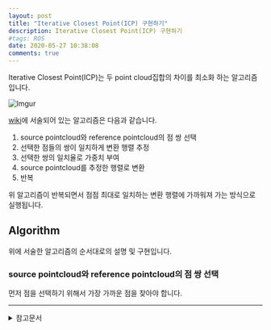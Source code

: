 ```yaml
---
layout: post
title: "Iterative Closest Point(ICP) 구현하기"
description: Iterative Closest Point(ICP) 구현하기
#tags: ROS
date: 2020-05-27 10:38:08
comments: true
---
```


<!-- icp매칭이란? -->
Iterative Closest Point(ICP)는 두 point cloud집합의 차이를 최소화 하는 알고리즘입니다. 
  
![Imgur](https://i.imgur.com/JVSCQ7P.png)  

[wiki](https://en.wikipedia.org/wiki/Iterative_closest_point)에 서술되어 있는 알고리즘은 다음과 같습니다.  

1. source pointcloud와 reference pointcloud의 점 쌍 선택
2. 선택한 점들의 쌍이 일치하게 변환 행렬 추정
3. 선택한 쌍의 일치율로 가중치 부여
4. source pointcloud를 추정한 행렬로 변환
5. 반복

위 알고리즘이 반복되면서 점점 최대로 일치하는 변환 행렬에 가까워져 가는 방식으로 실행됩니다.

## Algorithm

위에 서술한 알고리즘의 순서대로의 설명 및 구현입니다.

### source pointcloud와 reference pointcloud의 점 쌍 선택

먼저 점을 선택하기 위해서 가장 가까운 점을 찾아야 합니다. 

<!-- 구현코드 -->

<!-- 장단점 -->
<!-- 비슷한알고리즘 -->

---

<details>
<summary>참고문서</summary>
<div markdown="1">

- [ICP( Iterative Closest Point )](https://m.blog.naver.com/tlaja/220666876033)
- [Iterative_closest_point - wiki](https://en.wikipedia.org/wiki/Iterative_closest_point)

</div>
</details>
<script id="dsq-count-scr" src="//msc9533.disqus.com/count.js" async></script>

